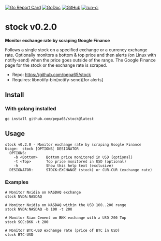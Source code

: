 [![Go Report Card](https://goreportcard.com/badge/github.com/pepa65/stock)](https://goreportcard.com/report/github.com/pepa65/stock)
[![GoDoc](https://godoc.org/github.com/pepa65/stock?status.svg)](https://godoc.org/github.com/pepa65/stock)
[![GitHub](https://img.shields.io/github/license/pepa65/stock.svg)](LICENSE)
[![run-ci](https://github.com/pepa65/stock/actions/workflows/ci.yml/badge.svg)](https://github.com/pepa65/stock/actions/workflows/ci.yml) 

# stock v0.2.0
**Monitor exchange rate by scraping Google Finance**

Follows a single stock on a specified exchange or a currency exchange rate.
Optionally monitors a bottom & top price and then alerts
(on Linux with notify-send) when the price goes outside of the range.
The Google Finance page for the stock or the exchange rate is scraped.

* Repo: <https://github.com/pepa65/stock>
* Requires: libnotify-bin(notify-send)[for alerts]

## Install
### With golang installed
`go install github.com/pepa65/stock@latest`

## Usage
```
stock v0.2.0 - Monitor exchange rate by scraping Google Finance
Usage:  stock [OPTIONS] DESIGNATOR
  OPTIONS:
    -b <Bottom>    Bottom price monitored in USD (optional)
    -t <Top>       Top price monitored in USD (optional)
    -h             Show this help text (exclusive)
  DESIGNATOR:      STOCK:EXCHANGE (stock) or CUR-CUR (exchange rate)
```

### Examples
```
# Monitor Nvidia on NASDAQ exchange
stock NVDA:NASDAQ

# Monitor Nvidia on NASDAQ within the USD 100..200 range
stock NVDA:NASDAQ -b 100 -t 200

# Monitor Siam Cement on BKK exchange with a USD 200 Top
stock SCC:BKK -t 200

# Monitor BTC-USD exchange rate (price of BTC in USD)
stock BTC-USD
```
